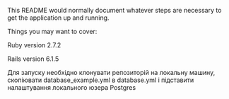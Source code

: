 This README would normally document whatever steps are necessary to get the application up and running.

Things you may want to cover:

Ruby version 2.7.2

Rails version 6.1.5

Для запуску необхідно клонувати репозиторій на локальну машину, скопіювати database_example.yml в database.yml і підставити налаштування локального юзера Postgres